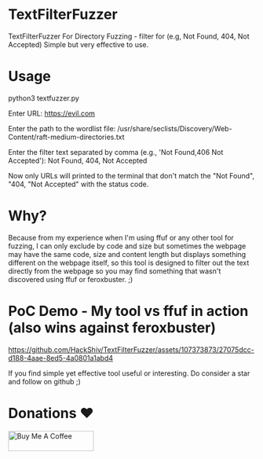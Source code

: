 # TextFilterFuzzer
TextFilterFuzzer For Directory Fuzzing - filter for (e.g, Not Found, 404, Not Accepted) Simple but very effective to use. 

# Usage
python3 textfuzzer.py

Enter URL: https://evil.com

Enter the path to the wordlist file: /usr/share/seclists/Discovery/Web-Content/raft-medium-directories.txt

Enter the filter text separated by comma (e.g., 'Not Found,406 Not Accepted'): Not Found, 404, Not Accepted

Now only URLs will printed to the terminal that don't match the "Not Found", "404, "Not Accepted" with the status code.

# Why?
Because from my experience when I'm using ffuf or any other tool for fuzzing, I can only exclude by code and size but sometimes the webpage may have the same code, size and content length but displays something different on the webpage itself, so this tool is designed to filter out the text directly from the webpage so you may find something that wasn't discovered using ffuf or feroxbuster. ;)

# PoC Demo - My tool vs ffuf in action (also wins against feroxbuster)

https://github.com/HackShiv/TextFilterFuzzer/assets/107373873/27075dcc-d188-4aae-8ed5-4a0801a1abd4

If you find simple yet effective tool useful or interesting. Do consider a star and follow on github ;)

# Donations ❤️
<a href="https://www.buymeacoffee.com/hackshiv" target="_blank"><img src="https://uc18a5d6fa18c7a6e6bcf0c8ac68.previews.dropboxusercontent.com/p/thumb/ACSeWjaYon3DD9ybIl1P0_kUMesC-433mJdEs6lWeL4Ff_4trWI-XsOTC6s3Z6iVNaKRXjVXGhIj3WcJuVMVk1BJDj1EHgJWuk0KfKIV1QcQ8iRJlFbD0WuJAj26Bquqhh65f5_7LlaLRmoBETr8GrXy1CqKeATM49xaGG1WZJKfiwKMUfaBklfajnIwqVMOIxYT7cwKqz39KHsj3OpVpY-vdnRyAhr6R350TFwvTGYJm36Wm3nmH6RjUya1ozVpN07d8Vs4TY0nQguKwqQYhgE_rAXvrQsCSPMAaKGYrNECDE88vnLnRiErq8O1lKsoHZLoo37fg4EBK1vG8SWBr0So/p.png" alt="Buy Me A Coffee" height="41" width="174"></a>

